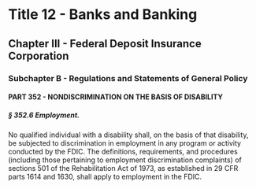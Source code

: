 
# Title 12 - Banks and Banking
## Chapter III - Federal Deposit Insurance Corporation
### Subchapter B - Regulations and Statements of General Policy
#### PART 352 - NONDISCRIMINATION ON THE BASIS OF DISABILITY
##### § 352.6 Employment.

No qualified individual with a disability shall, on the basis of that disability, be subjected to discrimination in employment in any program or activity conducted by the FDIC. The definitions, requirements, and procedures (including those pertaining to employment discrimination complaints) of sections 501 of the Rehabilitation Act of 1973, as established in 29 CFR parts 1614 and 1630, shall apply to employment in the FDIC.
